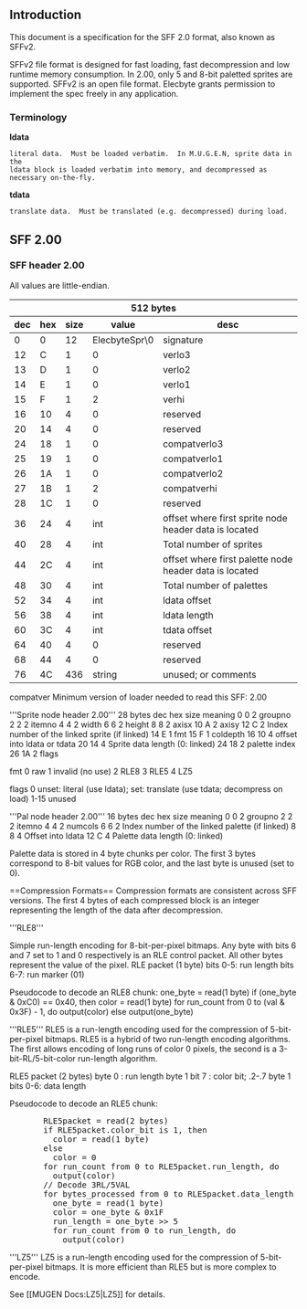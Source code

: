 ## Introduction ##

This document is a specification for the SFF 2.0 format, also known as SFFv2.

SFFv2 file format is designed for fast loading, fast decompression and low runtime memory consumption.
In 2.00, only 5 and 8-bit paletted sprites are supported.
SFFv2 is an open file format. Elecbyte grants permission to implement the spec freely in any application.

### Terminology

**ldata**

	literal data.  Must be loaded verbatim.  In M.U.G.E.N, sprite data in the
	ldata block is loaded verbatim into memory, and decompressed as necessary on-the-fly.

**tdata**
	
	translate data.  Must be translated (e.g. decompressed) during load.

## SFF 2.00 ##

### SFF header 2.00

All values are little-endian.

<table>
	<thead>
		<tr>
			<th colspan="5">512 bytes</th>
		</tr>
		<tr>
			<th>dec</th>
			<th>hex</th>
			<th>size</th>
			<th>value</th>
			<th>desc</th>
		</tr>	
	</thead>
	<tbody>
		<tr>
			<td>0</td>
			<td>0</td>
			<td>12</td>
			<td>ElecbyteSpr\0</td>
			<td>signature</td>
		</tr>
		<tr>
			<td>12</td>
			<td>C</td>
			<td>1</td>
			<td>0</td>
			<td>verlo3</td>
		</tr>
		<tr>
			<td>13</td>
			<td>D</td>
			<td>1</td>
			<td>0</td>
			<td>verlo2</td>
		</tr>
		<tr>
			<td>14</td>
			<td>E</td>
			<td>1</td>
			<td>0</td>
			<td>verlo1</td>
		</tr>
		<tr>
			<td>15</td>
			<td>F</td>
			<td>1</td>
			<td>2</td>
			<td>verhi</td>
		</tr>
		<tr>
			<td>16</td>
			<td>10</td>
			<td>4</td>
			<td>0</td>
			<td>reserved</td>
		</tr>
		<tr>
			<td>20</td>
			<td>14</td>
			<td>4</td>
			<td>0</td>
			<td>reserved</td>
		</tr>
		<tr>
			<td>24</td>
			<td>18</td>
			<td>1</td>
			<td>0</td>
			<td>compatverlo3</td>
		</tr>
		<tr>
			<td>25</td>
			<td>19</td>
			<td>1</td>
			<td>0</td>
			<td>compatverlo1</td>
		</tr>
		<tr>
			<td>26</td>
			<td>1A</td>
			<td>1</td>
			<td>0</td>
			<td>compatverlo2</td>
		</tr>
		<tr>
			<td>27</td>
			<td>1B</td>
			<td>1</td>
			<td>2</td>
			<td>compatverhi</td>
		</tr>
		<tr>
			<td>28</td>
			<td>1C</td>
			<td>1</td>
			<td>0</td>
			<td>reserved</td>
		</tr>
		<tr>
			<td>36</td>
			<td>24</td>
			<td>4</td>
			<td>int</td>
			<td>offset where first sprite node header data is located</td>
		</tr>
		<tr>
			<td>40</td>
			<td>28</td>
			<td>4</td>
			<td>int</td>
			<td>Total number of sprites</td>
		</tr>
		<tr>
			<td>44</td>
			<td>2C</td>
			<td>4</td>
			<td>int</td>
			<td>offset where first palette node header data is located</td>
		</tr>
		<tr>
			<td>48</td>
			<td>30</td>
			<td>4</td>
			<td>int</td>
			<td>Total number of palettes</td>
		</tr>
		<tr>
			<td>52</td>
			<td>34</td>
			<td>4</td>
			<td>int</td>
			<td>ldata offset</td>
		</tr>
		<tr>
			<td>56</td>
			<td>38</td>
			<td>4</td>
			<td>int</td>
			<td>ldata length</td>
		</tr>
		<tr>
			<td>60</td>
			<td>3C</td>
			<td>4</td>
			<td>int</td>
			<td>tdata offset</td>
		</tr>
		<tr>
			<td>64</td>
			<td>40</td>
			<td>4</td>
			<td>0</td>
			<td>reserved</td>
		</tr>
		<tr>
			<td>68</td>
			<td>44</td>
			<td>4</td>
			<td>0</td>
			<td>reserved</td>
		</tr>
		<tr>
			<td>76</td>
			<td>4C</td>
			<td>436</td>
			<td>string</td>
			<td>unused; or comments</td>
		</tr>
	</tbody>
</table>



compatver
 Minimum version of loader needed to read this SFF: 2.00


'''Sprite node header 2.00'''
28 bytes
 dec  hex  size   meaning
 0    0     2   groupno
 2    2     2   itemno
 4    4     2   width
 6    6     2   height
 8    8     2   axisx
 10    A     2   axisy
 12    C     2   Index number of the linked sprite (if linked)
 14    E     1   fmt
 15    F     1   coldepth
 16   10     4   offset into ldata or tdata
 20   14     4   Sprite data length (0: linked)
 24   18     2   palette index
 26   1A     2   flags

fmt
 0 raw
 1 invalid (no use)
 2 RLE8
 3 RLE5
 4 LZ5

flags
 0    unset: literal (use ldata); set: translate (use tdata; decompress on load)
 1-15 unused


'''Pal node header 2.00'''
16 bytes
 dec  hex  size   meaning
 0    0     2  groupno
 2    2     2  itemno
 4    4     2  numcols
 6    6     2  Index number of the linked palette (if linked)
 8    8     4  Offset into ldata
 12    C     4  Palette data length (0: linked)

Palette data is stored in 4 byte chunks per color. The first 3 bytes correspond to 8-bit values for RGB color, and the last byte is unused (set to 0).

==Compression Formats==
Compression formats are consistent across SFF versions. The first 4 bytes of each compressed block is an integer representing the length of the data after decompression.

'''RLE8'''

Simple run-length encoding for 8-bit-per-pixel bitmaps.
Any byte with bits 6 and 7 set to 1 and 0 respectively is an RLE control packet. All other bytes represent the value of the pixel.
RLE packet (1 byte)
       bits 0-5: run length
       bits 6-7: run marker (01)

Pseudocode to decode an RLE8 chunk:
       one_byte = read(1 byte)
       if (one_byte & 0xC0) == 0x40, then
         color = read(1 byte)
         for run_count from 0 to (val & 0x3F) - 1, do
           output(color)
       else
         output(one_byte)

'''RLE5'''
RLE5 is a run-length encoding used for the compression of 5-bit-per-pixel bitmaps. RLE5 is a hybrid of two run-length encoding algorithms. The first allows encoding of long runs of color 0 pixels, the second is a 3-bit-RL/5-bit-color run-length algorithm.

RLE5 packet (2 bytes)
       byte 0         : run length
       byte 1 bit 7   : color bit; .2-.7
       byte 1 bits 0-6: data length

Pseudocode to decode an RLE5 chunk:
<pre>       RLE5packet = read(2 bytes)
       if RLE5packet.color_bit is 1, then
         color = read(1 byte)
       else
         color = 0
       for run_count from 0 to RLE5packet.run_length, do
         output(color)
       // Decode 3RL/5VAL
       for bytes_processed from 0 to RLE5packet.data_length - 1, do
         one_byte = read(1 byte)
         color = one_byte & 0x1F
         run_length = one_byte >> 5
         for run_count from 0 to run_length, do
           output(color)</pre>

'''LZ5'''
LZ5 is a run-length encoding used for the compression of 5-bit-per-pixel bitmaps. It is more efficient than RLE5 but is more complex to encode.

See [[MUGEN Docs:LZ5|LZ5]] for details.
